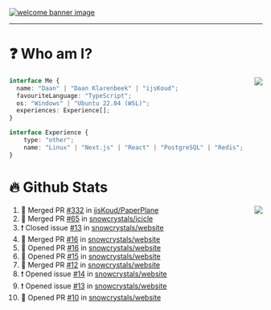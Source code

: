 <h1 align="center" style="display:none;"></h1>

<a href="https://ijskoud.dev/"><img src="https://cdn.ijskoud.dev/files/IIcds5oPKl.png" alt="welcome banner image" /></a>

---

# ❓ Who am I?

<img align="right" src="http://gh-stats.ijskoud.dev/api/top-langs?username=ijsKoud&cache_seconds=1800&layout=compact&hide_border=true&hide_rank=true&show_icons=true&theme=dark&title_color=ffffff&hide_border=true&locale=en" />

```typescript
interface Me {
  name: "Daan" | "Daan Klarenbeek" | "ijsKoud";
  favouriteLanguage: "TypeScript";
  os: "Windows" | "Ubuntu 22.04 (WSL)";
  experiences: Experience[];
}

interface Experience {
    type: "other";
    name: "Linux" | "Next.js" | "React" | "PostgreSQL" | "Redis";
}
```

# 🔥 Github Stats

<img align="right" src="http://gh-stats.ijskoud.dev/api? username=ijsKoud&cache_seconds=1800&hide_border=true&hide_rank=true&show_icons=true&theme=dark&title_color=ffffff&hide_border=true&locale=en">

<!--START_SECTION:activity-->
1. 🎉 Merged PR [#332](https://github.com/ijsKoud/PaperPlane/pull/332) in [ijsKoud/PaperPlane](https://github.com/ijsKoud/PaperPlane)
2. 🎉 Merged PR [#65](https://github.com/snowcrystals/icicle/pull/65) in [snowcrystals/icicle](https://github.com/snowcrystals/icicle)
3. ❗️ Closed issue [#13](https://github.com/snowcrystals/website/issues/13) in [snowcrystals/website](https://github.com/snowcrystals/website)
4. 🎉 Merged PR [#16](https://github.com/snowcrystals/website/pull/16) in [snowcrystals/website](https://github.com/snowcrystals/website)
5. 💪 Opened PR [#16](https://github.com/snowcrystals/website/pull/16) in [snowcrystals/website](https://github.com/snowcrystals/website)
6. 💪 Opened PR [#15](https://github.com/snowcrystals/website/pull/15) in [snowcrystals/website](https://github.com/snowcrystals/website)
7. 🎉 Merged PR [#12](https://github.com/snowcrystals/website/pull/12) in [snowcrystals/website](https://github.com/snowcrystals/website)
8. ❗️ Opened issue [#14](https://github.com/snowcrystals/website/issues/14) in [snowcrystals/website](https://github.com/snowcrystals/website)
9. ❗️ Opened issue [#13](https://github.com/snowcrystals/website/issues/13) in [snowcrystals/website](https://github.com/snowcrystals/website)
10. 💪 Opened PR [#10](https://github.com/snowcrystals/website/pull/10) in [snowcrystals/website](https://github.com/snowcrystals/website)
<!--END_SECTION:activity-->

<h1 align="center" style="display:none;"></h1>
